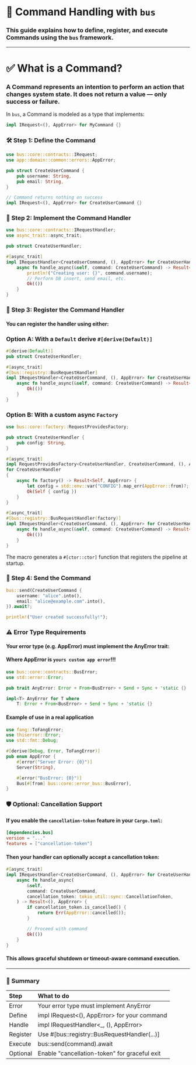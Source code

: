 # 🧭 Command Handling with `bus`

### This guide explains how to define, register, and execute Commands using the `bus` framework.

---

# ✅ What is a Command?

### A Command represents an intention to perform an action that changes system state. It does not return a value — only success or failure.

In `bus`, a Command is modeled as a type that implements:

```rust
impl IRequest<(), AppError> for MyCommand {}
```

### 🛠 Step 1: Define the Command

```rust
use bus::core::contracts::IRequest;
use app::domain::common::errors::AppError;

pub struct CreateUserCommand {
    pub username: String,
    pub email: String,
}

// Command returns nothing on success
impl IRequest<(), AppError> for CreateUserCommand {}
```

### 🧠 Step 2: Implement the Command Handler

```rust
use bus::core::contracts::IRequestHandler;
use async_trait::async_trait;

pub struct CreateUserHandler;

#[async_trait]
impl IRequestHandler<CreateUserCommand, (), AppError> for CreateUserHandler {
    async fn handle_async(&self, command: CreateUserCommand) -> Result<(), AppError> {
        println!("Creating user: {}", command.username);
        // Perform DB insert, send email, etc.
        Ok(())
    }
}
```

### 🧩 Step 3: Register the Command Handler

#### You can register the handler using either:

### Option A: With a `Default` derive `#[derive(Default)]`

```rust
#[derive(Default)]
pub struct CreateUserHandler;

#[async_trait]
#[bus::registry::BusRequestHandler]
impl IRequestHandler<CreateUserCommand, (), AppError> for CreateUserHandler {
    async fn handle_async(&self, command: CreateUserCommand) -> Result<(), AppError> {
        Ok(())
    }
}
```

### Option B: With a custom async `Factory`

```rust
use bus::core::factory::RequestProvidesFactory;

pub struct CreateUserHandler {
    pub config: String,
}

#[async_trait]
impl RequestProvidesFactory<CreateUserHandler, CreateUserCommand, (), AppError>
for CreateUserHandler
{
    async fn factory() -> Result<Self, AppError> {
        let config = std::env::var("CONFIG").map_err(AppError::from)?;
        Ok(Self { config })
    }
}

#[async_trait]
#[bus::registry::BusRequestHandler(factory)]
impl IRequestHandler<CreateUserCommand, (), AppError> for CreateUserHandler {
    async fn handle_async(&self, command: CreateUserCommand) -> Result<(), AppError> {
        Ok(())
    }
}
```

The macro generates a `#[ctor::ctor]` function that registers the pipeline at startup.


### 🚀 Step 4: Send the Command

```rust
bus::send(CreateUserCommand {
    username: "alice".into(),
    email: "alice@example.com".into(),
}).await?;

println!("User created successfully!");
```

### ⚠️ Error Type Requirements
#### Your error type (e.g. AppError) must implement the AnyError trait:
#### Where AppError is `yours custom app error`!!!
```rust
use bus::core::contracts::BusError;
use std::error::Error;

pub trait AnyError: Error + From<BusError> + Send + Sync + 'static {}

impl<T> AnyError for T where 
    T: Error + From<BusError> + Send + Sync + 'static {}
```

#### Example of use in a real application
```rust
use fang::ToFangError;
use thiserror::Error;
use std::fmt::Debug;

#[derive(Debug, Error, ToFangError)]
pub enum AppError {
    #[error("Server Error: {0}")]
    Server(String),

    #[error("BusError: {0}")]
    Bus(#[from] bus::core::error_bus::BusError),
}
```

### 🛡 Optional: Cancellation Support

#### If you enable the `cancellation-token` feature in your `Cargo.toml`:

```toml
[dependencies.bus]
version = "..."
features = ["cancellation-token"]
```

#### Then your handler can optionally accept a cancellation token:

```rust
#[async_trait]
impl IRequestHandler<CreateUserCommand, (), AppError> for CreateUserHandler {
    async fn handle_async(
        &self,
        command: CreateUserCommand,
        cancellation_token: tokio_util::sync::CancellationToken,
    ) -> Result<(), AppError> {
        if cancellation_token.is_cancelled() {
            return Err(AppError::cancelled());
        }

        // Proceed with command
        Ok(())
    }
}
```

#### This allows graceful shutdown or timeout-aware command execution.

---

### 🧼 Summary

| Step     | What to do                                    |
|:---------|:----------------------------------------------|
| Error    | Your error type must implement AnyError       |
| Define   | impl IRequest<(), AppError> for your command  |
| Handle   | impl IRequestHandler<_, (), AppError>         |
| Register | Use #[bus::registry::BusRequestHandler(...)]       |
| Execute  | bus::send(command).await                      |
| Optional | Enable "cancellation-token" for graceful exit |

